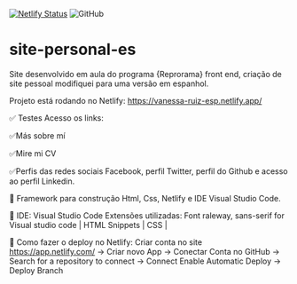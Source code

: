 [![Netlify Status](https://api.netlify.com/api/v1/badges/e359369d-4b9c-4cd2-a806-ec5808eda030/deploy-status)](https://app.netlify.com/sites/vanessa-ruiz-esp/deploys)
![GitHub](https://img.shields.io/github/license/vlruiz108/site-personal-es?style=plastic)

# site-personal-es
Site desenvolvido em aula do programa {Reprorama} front end, criação de site pessoal modifiquei para uma versão em espanhol.

Projeto está rodando no Netlify: https://vanessa-ruiz-esp.netlify.app/

✅ Testes Acesso os links:  

✅Más sobre mí

✅Mire mi CV

✅Perfis das redes sociais Facebook, perfil Twitter, perfil do Github e  acesso ao perfil Linkedin.

💠 Framework para construção Html, Css, Netlify e IDE Visual Studio Code.

💠 IDE: Visual Studio Code Extensões utilizadas: Font raleway, sans-serif for Visual studio code | HTML Snippets | CSS |

💠 Como fazer o deploy no Netlify: Criar conta no site https://app.netlify.com/ -> Criar novo App -> Conectar Conta no GitHub ->  Search for a repository to connect -> 
Connect Enable Automatic Deploy -> Deploy Branch
